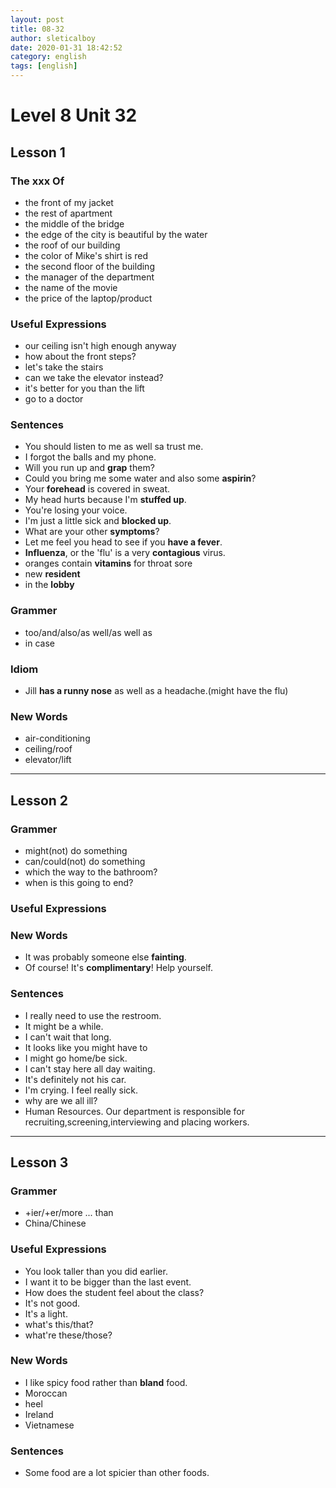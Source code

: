 ```yaml
---
layout: post
title: 08-32
author: sleticalboy
date: 2020-01-31 18:42:52
category: english
tags: [english]
---
```


# Level 8 Unit 32

## Lesson 1
### The xxx Of
- the front of my jacket
- the rest of apartment
- the middle of the bridge
- the edge of the city is beautiful by the water
- the roof of our building
- the color of Mike's shirt is red
- the second floor of the building
- the manager of the department
- the name of the movie
- the price of the laptop/product

### Useful Expressions
- our ceiling isn't high enough anyway
- how about the front steps?
- let's take the stairs
- can we take the elevator instead?
- it's better for you than the lift
- go to a doctor

### Sentences
- You should listen to me as well sa trust me.
- I forgot the balls and my phone.
- Will you run up and **grap** them?
- Could you bring me some water and also some **aspirin**?
- Your **forehead** is covered in sweat.
- My head hurts because I'm **stuffed up**.
- You're losing your voice.
- I'm just a little sick and **blocked up**.
- What are your other **symptoms**?
- Let me feel you head to see if you **have a fever**.
- **Influenza**, or the 'flu' is a very **contagious** virus.
- oranges contain **vitamins** for throat sore
- new **resident**
- in the **lobby**

### Grammer
- too/and/also/as well/as well as
- in case

### Idiom
- Jill **has a runny nose** as well as a headache.(might have the flu)

### New Words
- air-conditioning
- ceiling/roof
- elevator/lift

---
## Lesson 2
### Grammer
- might(not) do something
- can/could(not) do something
- which the way to the bathroom?
- when is this going to end?

### Useful Expressions

### New Words
- It was probably someone else **fainting**.
- Of course! It's **complimentary**! Help yourself.

### Sentences
- I really need to use the restroom.
- It might be a while.
- I can't wait that long.
- It looks like you might have to 
- I might go home/be sick.
- I can't stay here all day waiting.
- It's definitely not his car.
- I'm crying. I feel really sick.
- why are we all ill?
- Human Resources. Our department is responsible for 
  recruiting,screening,interviewing and placing workers.

---
## Lesson 3
### Grammer
- +ier/+er/more ... than
- China/Chinese

### Useful Expressions
- You look taller than you did earlier.
- I want it to be bigger than the last event.
- How does the student feel about the class?
- It's not good.
- It's a light.
- what's this/that?
- what're these/those?

### New Words
- I like spicy food rather than **bland** food.
- Moroccan
- heel
- Ireland
- Vietnamese

### Sentences
- Some food are a lot spicier than other foods.
